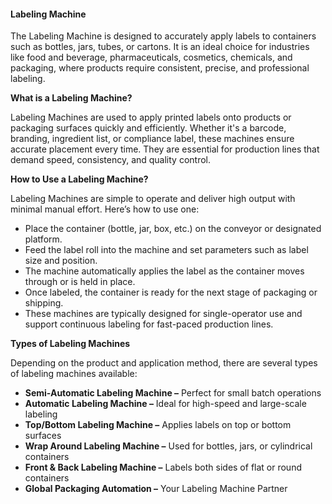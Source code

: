 #### **Labeling Machine**

The Labeling Machine is designed to accurately apply labels to containers such as bottles, jars, tubes, or cartons. It is an ideal choice for industries like food and beverage, pharmaceuticals, cosmetics, chemicals, and packaging, where products require consistent, precise, and professional labeling.


**What is a Labeling Machine?**

Labeling Machines are used to apply printed labels onto products or packaging surfaces quickly and efficiently. Whether it's a barcode, branding, ingredient list, or compliance label, these machines ensure accurate placement every time. They are essential for production lines that demand speed, consistency, and quality control.

**How to Use a Labeling Machine?**

Labeling Machines are simple to operate and deliver high output with minimal manual effort. Here’s how to use one:

- Place the container (bottle, jar, box, etc.) on the conveyor or designated platform.
- Feed the label roll into the machine and set parameters such as label size and position.
- The machine automatically applies the label as the container moves through or is held in place.
- Once labeled, the container is ready for the next stage of packaging or shipping.
- These machines are typically designed for single-operator use and support continuous labeling for fast-paced production lines.

**Types of Labeling Machines**

Depending on the product and application method, there are several types of labeling machines available:

- **Semi-Automatic Labeling Machine –** Perfect for small batch operations
- **Automatic Labeling Machine –** Ideal for high-speed and large-scale labeling
- **Top/Bottom Labeling Machine –** Applies labels on top or bottom surfaces
- **Wrap Around Labeling Machine –** Used for bottles, jars, or cylindrical containers
- **Front & Back Labeling Machine –** Labels both sides of flat or round containers
- **Global Packaging Automation –** Your Labeling Machine Partner

